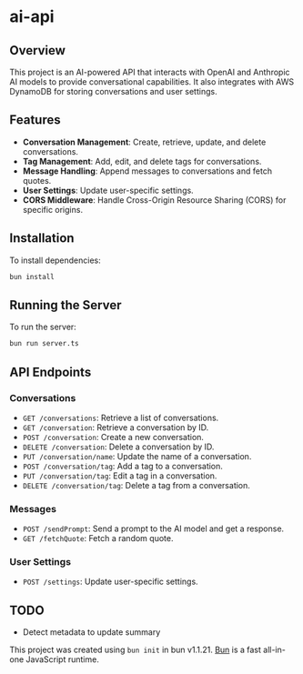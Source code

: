 # ai-api

## Overview

This project is an AI-powered API that interacts with OpenAI and Anthropic AI models to provide conversational capabilities. It also integrates with AWS DynamoDB for storing conversations and user settings.

## Features

- **Conversation Management**: Create, retrieve, update, and delete conversations.
- **Tag Management**: Add, edit, and delete tags for conversations.
- **Message Handling**: Append messages to conversations and fetch quotes.
- **User Settings**: Update user-specific settings.
- **CORS Middleware**: Handle Cross-Origin Resource Sharing (CORS) for specific origins.

## Installation

To install dependencies:

```bash
bun install
```

## Running the Server

To run the server:

```bash
bun run server.ts
```

## API Endpoints

### Conversations

- `GET /conversations`: Retrieve a list of conversations.
- `GET /conversation`: Retrieve a conversation by ID.
- `POST /conversation`: Create a new conversation.
- `DELETE /conversation`: Delete a conversation by ID.
- `PUT /conversation/name`: Update the name of a conversation.
- `POST /conversation/tag`: Add a tag to a conversation.
- `PUT /conversation/tag`: Edit a tag in a conversation.
- `DELETE /conversation/tag`: Delete a tag from a conversation.

### Messages

- `POST /sendPrompt`: Send a prompt to the AI model and get a response.
- `GET /fetchQuote`: Fetch a random quote.

### User Settings

- `POST /settings`: Update user-specific settings.

## TODO

- Detect metadata to update summary

This project was created using `bun init` in bun v1.1.21. [Bun](https://bun.sh) is a fast all-in-one JavaScript runtime.
